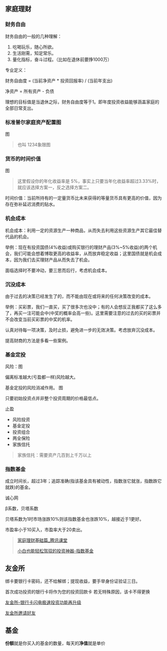 ## 家庭理财



### 财务自由

财务自由的一般的几种理解：

1. 吃喝玩乐，随心所欲。
2. 生活刚需，知足常乐。
3. 量化指标，奋斗过程。（比如在退休前要挣1000万）



专业定义：

财务自由度 = (当前净资产 * 投资回报率) / (当前年支出)



净资产 = 所有资产 - 负债



理想的目标值是当退休之际，财务自由度等于1。即年度投资收益能够涵盖家庭的全部日常支出。





### 标准普尔家庭资产配置图

图



> 也叫 1234象限图



### 货币的时间价值

图



> 这里假设你的年化收益率是 5%，事实上只要当年化收益率超过3.33%时，就应该选择方案一，反之选择方案二。





时间价值：当前所持有的一定量货币比未来获得的等量货币具有更高的价值，因为存在弥补延迟消费的贴水。



### 机会成本

机会成本：利用一定的资源生产一种商品，从而失去利用这些资源生产其它最佳替代品的机会。

举例：现在有投资国债(4%收益)或购买银行的理财产品(3%~5%收益)的两个机会，我们可能会想着博取更高的收益率，从而放弃稳定收益；这里国债就是机会成本，因为我们去买理财产品从而失去了机会。



面临选择时不要冲动，要三思而后行，考虑机会成本。



### 沉没成本

由于过去的决策已经发生了的，而不能由现在或将来的任何决策改变的成本。

举例：买彩票，我们一直买，买了很多次也没中；有的人会想反正我都买了这么多了，再买一注可能会中(中奖的概率会高一些)。这里需要注意的过去的买的彩票并不会改变当前买彩票的中奖的机率。



认真对待每一项决策，及时止损，避免进一步的无效决策。考虑放弃沉没成本。



提高财商的方法是多看一些案例。





### 基金定投



风险：图

偏离标准越大(亏盈都一样)风险越大。



基金定投的风险消减作用。 图   



只要初始投资点并非整个投资周期的价格最低点。



止盈





- 风险投资
- 基金定投
- 投资组合
- 两全保险
- 家族信托



> 家族信托：需要资产几百到上千万以上



### 指数基金



成立时间长，超过3年；追踪准确(指该基金具有被动性，指数涨它就涨，指数跌它就跌)的基金。

诚心网



β系数，贝塔系数

贝塔系数为1时市场涨跌10%则该指数基金也涨跌10%，越接近于1更好。



市盈率小于10买入，市盈率大于20卖出。



> [家庭理财基础篇_腾讯课堂](https://ke.qq.com/course/248979 "家庭理财基础篇_腾讯课堂")
>
> [小白也能轻松驾驭的投资神器-指数基金](https://ke.qq.com/webcourse/index.html#course_id=215811&term_id=100255121&taid=1381841303194371&vid=r1419iwwbzr "小白也能轻松驾驭的投资神器-指数基金")



## 友金所

绑卡要银行卡密码，还不给解绑；提现收益，要手举身份证验证三日。

首次成功投资的银行卡将作为您的投资回款卡
若无特殊原因，该卡不得更换



[友金所-银行卡闪电极速投资功能再升级](https://www.yyfax.com/activity/activity6_12.html "友金所-银行卡闪电极速投资功能再升级")

[友金所邀请好友](https://www.yyfax.com/h5/activity/finPlanReferrer.html "友金所")





## 基金

**份额**就是你买入的基金的数量，每天的**净值**就是单价







